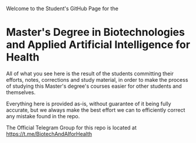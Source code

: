 Welcome to the Student's GitHub Page for the 
# Master's Degree in Biotechnologies and Applied Artificial Intelligence for Health

All of what you see here is the result of the students committing their efforts, notes, corrections and study material, in order to make the process of studying this Master's degree's courses easier for other students and themselves.

Everything here is provided as-is, without guarantee of it being fully accurate, but we always make the best effort we can to efficiently correct any mistake found in the repo.

The Official Telegram Group for this repo is located at https://t.me/BiotechAndAIforHealth
